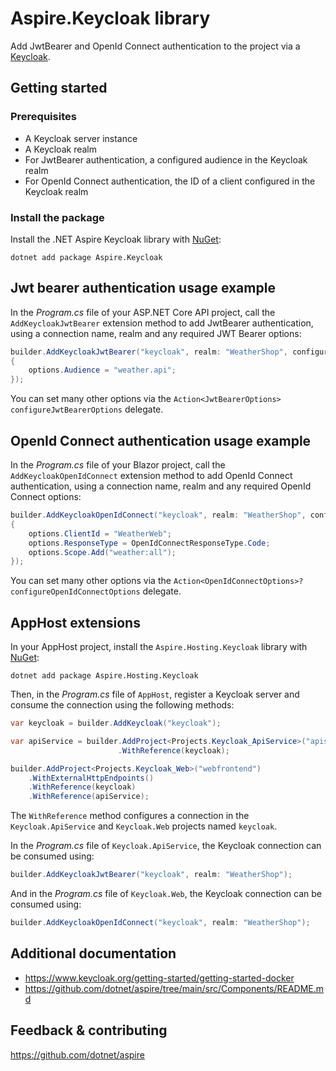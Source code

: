 # Aspire.Keycloak library

Add JwtBearer and OpenId Connect authentication to the project via a [Keycloak](https://www.keycloak.org).

## Getting started

### Prerequisites

- A Keycloak server instance
- A Keycloak realm
- For JwtBearer authentication, a configured audience in the Keycloak realm
- For OpenId Connect authentication, the ID of a client configured in the Keycloak realm

### Install the package

Install the .NET Aspire Keycloak library with [NuGet](https://www.nuget.org):

```dotnetcli
dotnet add package Aspire.Keycloak
```

## Jwt bearer authentication usage example

In the _Program.cs_ file of your ASP.NET Core API project, call the `AddKeycloakJwtBearer` extension method to add JwtBearer authentication, using a connection name, realm and any required JWT Bearer options:

```csharp
builder.AddKeycloakJwtBearer("keycloak", realm: "WeatherShop", configureJwtBearerOptions: options =>
{
    options.Audience = "weather.api";
});
```

You can set many other options via the `Action<JwtBearerOptions> configureJwtBearerOptions` delegate.

## OpenId Connect authentication usage example

In the _Program.cs_ file of your Blazor project, call the `AddKeycloakOpenIdConnect` extension method to add OpenId Connect authentication, using a connection name, realm and any required OpenId Connect options:

```csharp
builder.AddKeycloakOpenIdConnect("keycloak", realm: "WeatherShop", configureOpenIdConnectOptions: options =>
{
    options.ClientId = "WeatherWeb";
    options.ResponseType = OpenIdConnectResponseType.Code;
    options.Scope.Add("weather:all");
});
```

You can set many other options via the `Action<OpenIdConnectOptions>? configureOpenIdConnectOptions` delegate.

## AppHost extensions

In your AppHost project, install the `Aspire.Hosting.Keycloak` library with [NuGet](https://www.nuget.org):

```dotnetcli
dotnet add package Aspire.Hosting.Keycloak
```

Then, in the _Program.cs_ file of `AppHost`, register a Keycloak server and consume the connection using the following methods:

```csharp
var keycloak = builder.AddKeycloak("keycloak");

var apiService = builder.AddProject<Projects.Keycloak_ApiService>("apiservice")
                        .WithReference(keycloak);

builder.AddProject<Projects.Keycloak_Web>("webfrontend")
    .WithExternalHttpEndpoints()
    .WithReference(keycloak)
    .WithReference(apiService);
```

The `WithReference` method configures a connection in the `Keycloak.ApiService` and `Keycloak.Web` projects named `keycloak`.

In the _Program.cs_ file of `Keycloak.ApiService`, the Keycloak connection can be consumed using:

```csharp
builder.AddKeycloakJwtBearer("keycloak", realm: "WeatherShop");
```

And in the _Program.cs_ file of `Keycloak.Web`, the Keycloak connection can be consumed using:

```csharp
builder.AddKeycloakOpenIdConnect("keycloak", realm: "WeatherShop");
```

## Additional documentation

* https://www.keycloak.org/getting-started/getting-started-docker
* https://github.com/dotnet/aspire/tree/main/src/Components/README.md

## Feedback & contributing

https://github.com/dotnet/aspire